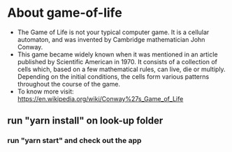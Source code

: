 # About game-of-life

-  The Game of Life is not your typical computer game. It is a cellular automaton, and was invented by Cambridge mathematician John Conway.
-  This game became widely known when it was mentioned in an article published by Scientific American in 1970. It consists of a collection of cells which, based on a few mathematical rules, can live, die or multiply. Depending on the initial conditions, the cells form various patterns throughout the course of the game.
-  To know more visit: https://en.wikipedia.org/wiki/Conway%27s_Game_of_Life

## run "yarn install" on look-up folder

### run "yarn start" and check out the app
